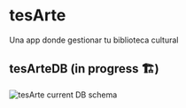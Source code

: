 # tesArte
Una app donde gestionar tu biblioteca cultural

## tesArteDB (in progress 🏗️)
![tesArte current DB schema](docs/images/tesarte_current_db_schema.svg "tesArte current DB schema")
